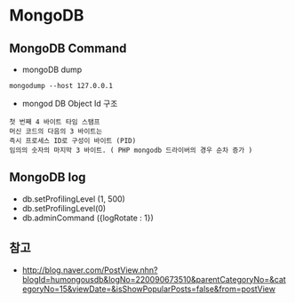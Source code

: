 # MongoDB 

## MongoDB Command

- mongoDB dump

```
mongodump --host 127.0.0.1
```
- mongod DB Object Id 구조
```
첫 번째 4 바이트 타임 스탬프
머신 코드의 다음의 3 바이트는
즉시 프로세스 ID로 구성이 바이트 (PID)
임의의 숫자의 마지막 3 바이트. ( PHP mongodb 드라이버의 경우 순차 증가 )
```

## MongoDB log 
 - db.setProfilingLevel (1, 500)
 - db.setProfilingLevel(0)
 - db.adminCommand ({logRotate : 1})

## 참고 
 - http://blog.naver.com/PostView.nhn?blogId=humongousdb&logNo=220090673510&parentCategoryNo=&categoryNo=15&viewDate=&isShowPopularPosts=false&from=postView
